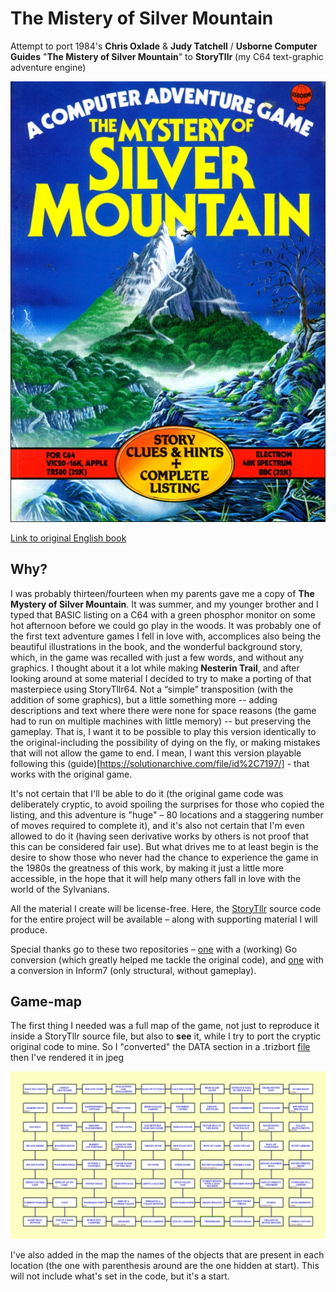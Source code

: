 # The Mistery of Silver Mountain
Attempt to port 1984's **Chris Oxlade** &amp; **Judy Tatchell** / **Usborne Computer Guides** "**The Mistery of Silver Mountain**" to **StoryTllr** (my C64 text-graphic adventure engine)

![alt text](_pub/eng_cover.jpg)

[Link to original English book](https://dn790001.ca.archive.org/0/items/the-mystery-of-silver-mountain/the-mystery-of-silver-mountain.pdf)

## Why?

I was probably thirteen/fourteen when my parents gave me a copy of **The Mystery of Silver Mountain**. It was summer, and my younger brother and I typed that BASIC listing on a C64 with a green phosphor monitor on some hot afternoon before we could go play in the woods. It was probably one of the first text adventure games I fell in love with, accomplices also being the beautiful illustrations in the book, and the wonderful background story, which, in the game was recalled with just a few words, and without any graphics.
I thought about it a lot while making **Nesterin Trail**, and after looking around at some material I decided to try to make a porting of that masterpiece using StoryTllr64. Not a “simple” transposition (with the addition of some graphics), but a little something more -- adding descriptions and text where there were none for space reasons (the game had to run on multiple machines with little memory) -- but preserving the gameplay. That is, I want it to be possible to play this version identically to the original-including the possibility of dying on the fly, or making mistakes that will not allow the game to end. I mean, I want this version playable following this (guide)[https://solutionarchive.com/file/id%2C7197/] - that works with the original game.

It's not certain that I'll be able to do it (the original game code was deliberately cryptic, to avoid spoiling the surprises for those who copied the listing, and this adventure is "huge" – 80 locations and a staggering number of moves required to complete it), and it's also not certain that I'm even allowed to do it (having seen derivative works by others is not proof that this can be considered fair use).
But what drives me to at least begin is the desire to show those who never had the chance to experience the game in the 1980s the greatness of this work, by making it just a little more accessible, in the hope that it will help many others fall in love with the world of the Sylvanians.

All the material I create will be license-free. Here, the [StoryTllr](https://github.com/MGProduction/StoryTllrC64) source code for the entire project will be available – along with supporting material I will produce.

Special thanks go to these two repositories – [one](https://github.com/fivegreenapples/go-mountain) with a (working) Go conversion (which greatly helped me tackle the original code), and [one](https://github.com/Philbywhizz/SilverMountain) with a conversion in Inform7 (only structural, without gameplay).

## Game-map

The first thing I needed was a full map of the game, not just to reproduce it inside a StoryTllr source file, but also to **see** it, while I try to port the cryptic original code to mine. So I "converted" the DATA section in a .trizbort [file](_pub/TheMysteryOfSilverMountain.trizbort) then I've rendered it in jpeg

![alt text](_pub/TheMysteryOfSilverMountain.jpg)

I've also added in the map the names of the objects that are present in each location (the one with parenthesis around are the one hidden at start). This will not include what's set in the code, but it's a start.
